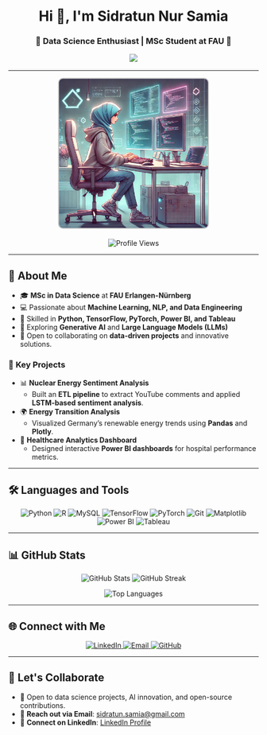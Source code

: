 <h1 align="center">Hi 👋, I'm Sidratun Nur Samia</h1>
<h3 align="center">🌟 Data Science Enthusiast | MSc Student at FAU 🌟</h3>

<!-- Typing Animation -->
<p align="center">
  <img src="https://readme-typing-svg.herokuapp.com?font=Roboto&size=22&color=6A46D4&center=true&vCenter=true&width=450&lines=Data+Science+Enthusiast;Machine+Learning+Practitioner;Passionate+about+AI+%26+NLP;Open+to+Collaboration+%26+Learning" />
</p>

---

<!-- Profile Image and Views Section -->
<p align="center">
  <img src="https://raw.githubusercontent.com/snsamia/snsamia/main/image.webp" 
       alt="profile_image" width="300" style="border-radius: 10px; border: 2px solid #ccc;" />
  <br><br>
  <img src="https://komarev.com/ghpvc/?username=snsamia&label=Profile%20Views&color=6A46D4&style=flat" alt="Profile Views" />
</p>

---

## 📝 **About Me**
- 🎓 **MSc in Data Science** at **FAU Erlangen-Nürnberg**
- 💻 Passionate about **Machine Learning, NLP, and Data Engineering**
- 🚀 Skilled in **Python, TensorFlow, PyTorch, Power BI, and Tableau**
- 🌱 Exploring **Generative AI** and **Large Language Models (LLMs)**
- 🤝 Open to collaborating on **data-driven projects** and innovative solutions.
  
### 🔑 **Key Projects**
- 📊 **Nuclear Energy Sentiment Analysis**  
   - Built an **ETL pipeline** to extract YouTube comments and applied **LSTM-based sentiment analysis**.  
- 🌍 **Energy Transition Analysis**  
   - Visualized Germany’s renewable energy trends using **Pandas** and **Plotly**.  
- 🏥 **Healthcare Analytics Dashboard**  
   - Designed interactive **Power BI dashboards** for hospital performance metrics.  

---

## 🛠️ **Languages and Tools**
<p align="center">
  <!-- Python -->
  <img src="https://cdn.jsdelivr.net/gh/devicons/devicon/icons/python/python-original.svg" width="50" height="50" alt="Python" />
  <!-- R -->
  <img src="https://cdn.jsdelivr.net/gh/devicons/devicon/icons/r/r-original.svg" width="50" height="50" alt="R" />
  <!-- MySQL -->
  <img src="https://cdn.jsdelivr.net/gh/devicons/devicon/icons/mysql/mysql-original.svg" width="50" height="50" alt="MySQL" />
  <!-- TensorFlow -->
  <img src="https://cdn.jsdelivr.net/gh/devicons/devicon/icons/tensorflow/tensorflow-original.svg" width="50" height="50" alt="TensorFlow" />
  <!-- PyTorch -->
  <img src="https://cdn.jsdelivr.net/gh/devicons/devicon/icons/pytorch/pytorch-original.svg" width="50" height="50" alt="PyTorch" />
  <!-- Git -->
  <img src="https://cdn.jsdelivr.net/gh/devicons/devicon/icons/git/git-original.svg" width="50" height="50" alt="Git" />
  <!-- Matplotlib -->
  <img src="https://upload.wikimedia.org/wikipedia/commons/8/84/Matplotlib_icon.svg" width="50" height="50" alt="Matplotlib" />
  <!-- Power BI -->
  <img src="https://img.icons8.com/color/48/000000/power-bi.png" width="50" height="50" alt="Power BI" />
  <!-- Tableau -->
  <img src="https://cdn.worldvectorlogo.com/logos/tableau-software.svg" width="50" height="50" alt="Tableau" />
</p>

---

## 📊 **GitHub Stats**
<p align="center">
  <img width="47%" src="https://github-readme-stats.vercel.app/api?username=snsamia&show_icons=true&theme=light&count_private=true" alt="GitHub Stats" />
  <img width="47%" src="https://github-readme-streak-stats.herokuapp.com/?user=snsamia&theme=light" alt="GitHub Streak" />
</p>

<p align="center">
  <img src="https://github-readme-stats.vercel.app/api/top-langs/?username=snsamia&layout=compact&theme=light" alt="Top Languages" />
</p>

---

## 🌐 **Connect with Me**
<p align="center">
  <a href="https://www.linkedin.com/in/snsamia/" target="_blank">
    <img src="https://img.shields.io/badge/LinkedIn-%230077B5.svg?style=for-the-badge&logo=linkedin&logoColor=white" alt="LinkedIn"/>
  </a>
  <a href="mailto:sidratun.samia@gmail.com" target="_blank">
    <img src="https://img.shields.io/badge/Email-D14836?style=for-the-badge&logo=gmail&logoColor=white" alt="Email"/>
  </a>
  <a href="https://github.com/snsamia" target="_blank">
    <img src="https://img.shields.io/badge/GitHub-333333?style=for-the-badge&logo=github&logoColor=white" alt="GitHub"/>
  </a>
</p>

---

## 🎯 **Let's Collaborate**
- 🤝 Open to data science projects, AI innovation, and open-source contributions.  
- 💌 **Reach out via Email**: [sidratun.samia@gmail.com](mailto:sidratun.samia@gmail.com)  
- 🔗 **Connect on LinkedIn**: [LinkedIn Profile](https://linkedin.com/in/sidratun-nur-samia)

